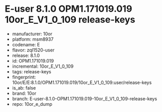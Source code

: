 # E-user 8.1.0 OPM1.171019.019 10or_E_V1_0_109 release-keys
- manufacturer: 10or
- platform: msm8937
- codename: E
- flavor: zql1520-user
- release: 8.1.0
- id: OPM1.171019.019
- incremental: 10or_E_V1_0_109
- tags: release-keys
- fingerprint: 10or/E/E:8.1.0/OPM1.171019.019/10or_E_V1_0_109:user/release-keys
- is_ab: false
- brand: 10or
- branch: E-user-8.1.0-OPM1.171019.019-10or_E_V1_0_109-release-keys
- repo: 10or_e_dump
